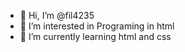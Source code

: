- 👋 Hi, I’m @fil4235
- 👀 I’m interested in Programing in html
- 🌱 I’m currently learning html and css

<!---
fil4235/fil4235 is a ✨ special ✨ repository because its `README.md` (this file) appears on your GitHub profile.
You can click the Preview link to take a look at your changes.
--->
